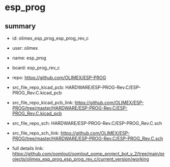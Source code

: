 # esp_prog
 
## summary 
* id: olimex_esp_prog_esp_prog_rev_c
* user: olimex
* name: esp_prog
* board: esp_prog_rev_c
* repo: https://github.com/OLIMEX/ESP-PROG
* src_file_repo_kicad_pcb: HARDWARE/ESP-PROG-Rev.C/ESP-PROG_Rev.C.kicad_pcb
* src_file_repo_kicad_pcb_link: https://github.com/OLIMEX/ESP-PROG/tree/master/HARDWARE/ESP-PROG-Rev.C/ESP-PROG_Rev.C.kicad_pcb


* src_file_repo_sch: HARDWARE/ESP-PROG-Rev.C/ESP-PROG_Rev.C.sch
* src_file_repo_sch_link: https://github.com/OLIMEX/ESP-PROG/tree/master/HARDWARE/ESP-PROG-Rev.C/ESP-PROG_Rev.C.sch
* full details link: https://github.com/oomlout/oomlout_oomp_project_bot_v_2/tree/main/projects/olimex_esp_prog_esp_prog_rev_c/current_version/working  







